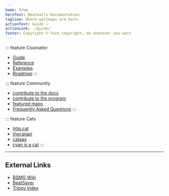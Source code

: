 ```yaml
---
home: true
heroText: Beatwalls Documentation
tagline: Where wallmaps are born.
actionText: Guide →
actionLink: ./guide/
footer: Copyright © fuck copyright, do whatever you want
---
```


<div class='features'>

::: feature Counselor
* [Guide](./guide/)
* [Reference](./reference/)
* [Examples](./examples/)
* [Roadmap](./roadmap/)
:::

::: feature Community
* [contribute to the docs](/about/)
* [contribute to the program](./health-and-safety.md)
* [featured maps](./featured/maps/)
* [Frequently Asked Questions](/faq/)
:::

::: feature Cats
* [http.cat](https://http.cat/)
* [thecatapi](https://thecatapi.com/)
* [cataas](https://cataas.com/#/)
* [cyan is a cat](https://external-content.duckduckgo.com/iu/?u=https%3A%2F%2Fimages.genius.com%2Fc54e09fa9be9e0e781dacf0392ab529c.411x900x1.jpg&f=1&nofb=1)
:::

</div>
<hr />

## External Links
* [BSMG Wiki](bsmg.wiki) 
* [BeatSaver](https://beatsaver.com/) 
* [Trippy Index](https://readyplayeremma.com/trippy_index) 